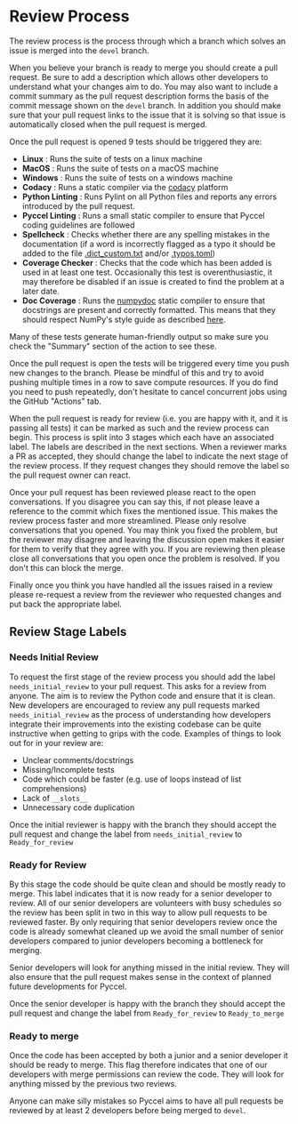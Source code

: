 # Review Process

The review process is the process through which a branch which solves an issue is merged into the `devel` branch.

When you believe your branch is ready to merge you should create a pull request. Be sure to add a description which allows other developers to understand what your changes aim to do. You may also want to include a commit summary as the pull request description forms the basis of the commit message shown on the `devel` branch. In addition you should make sure that your pull request links to the issue that it is solving so that issue is automatically closed when the pull request is merged.

Once the pull request is opened 9 tests should be triggered they are: 

-   **Linux** : Runs the suite of tests on a linux machine
-   **MacOS** : Runs the suite of tests on a macOS machine
-   **Windows** : Runs the suite of tests on a windows machine
-   **Codacy** : Runs a static compiler via the [codacy](https://app.codacy.com/gh/pyccel/pyccel/dashboard) platform
-   **Python Linting** : Runs Pylint on all Python files and reports any errors introduced by the pull request.
-   **Pyccel Linting** : Runs a small static compiler to ensure that Pyccel coding guidelines are followed
-   **Spellcheck** : Checks whether there are any spelling mistakes in the documentation (if a word is incorrectly flagged as a typo it should be added to the file [.dict_custom.txt](../.dict_custom.txt) and/or [.typos.toml](../.typos.toml))
-   **Coverage Checker** : Checks that the code which has been added is used in at least one test. Occasionally this test is overenthusiastic, it may therefore be disabled if an issue is created to find the problem at a later date.
-   **Doc Coverage** : Runs the [numpydoc](https://numpydoc.readthedocs.io/en/latest/index.html) static compiler to ensure that docstrings are present and correctly formatted. This means that they should respect NumPy's style guide as described [here](https://numpydoc.readthedocs.io/en/latest/format.html).

Many of these tests generate human-friendly output so make sure you check the "Summary" section of the action to see these.

Once the pull request is open the tests will be triggered every time you push new changes to the branch. Please be mindful of this and try to avoid pushing multiple times in a row to save compute resources. If you do find you need to push repeatedly, don't hesitate to cancel concurrent jobs using the GitHub "Actions" tab.

When the pull request is ready for review (i.e. you are happy with it, and it is passing all tests) it can be marked as such and the review process can begin. This process is split into 3 stages which each have an associated label. The labels are described in the next sections. When a reviewer marks a PR as accepted, they should change the label to indicate the next stage of the review process. If they request changes they should remove the label so the pull request owner can react.

Once your pull request has been reviewed please react to the open conversations. If you disagree you can say this, if not please leave a reference to the commit which fixes the mentioned issue. This makes the review process faster and more streamlined. Please only resolve conversations that you opened. You may think you fixed the problem, but the reviewer may disagree and leaving the discussion open makes it easier for them to verify that they agree with you. If you are reviewing then please close all conversations that you open once the problem is resolved. If you don't this can block the merge.

Finally once you think you have handled all the issues raised in a review please re-request a review from the reviewer who requested changes and put back the appropriate label.

## Review Stage Labels

### Needs Initial Review

To request the first stage of the review process you should add the label `needs_initial_review` to your pull request. This asks for a review from anyone. The aim is to review the Python code and ensure that it is clean. New developers are encouraged to review any pull requests marked `needs_initial_review` as the process of understanding how developers integrate their improvements into the existing codebase can be quite instructive when getting to grips with the code. Examples of things to look out for in your review are:

-   Unclear comments/docstrings
-   Missing/Incomplete tests
-   Code which could be faster (e.g. use of loops instead of list comprehensions)
-   Lack of `__slots__`
-   Unnecessary code duplication

Once the initial reviewer is happy with the branch they should accept the pull request and change the label from `needs_initial_review` to `Ready_for_review`

### Ready for Review

By this stage the code should be quite clean and should be mostly ready to merge. This label indicates that it is now ready for a senior developer to review. All of our senior developers are volunteers with busy schedules so the review has been split in two in this way to allow pull requests to be reviewed faster. By only requiring that senior developers review once the code is already somewhat cleaned up we avoid the small number of senior developers compared to junior developers becoming a bottleneck for merging.

Senior developers will look for anything missed in the initial review. They will also ensure that the pull request makes sense in the context of planned future developments for Pyccel.

Once the senior developer is happy with the branch they should accept the pull request and change the label from `Ready_for_review` to `Ready_to_merge`

### Ready to merge

Once the code has been accepted by both a junior and a senior developer it should be ready to merge. This flag therefore indicates that one of our developers with merge permissions can review the code. They will look for anything missed by the previous two reviews.

Anyone can make silly mistakes so Pyccel aims to have all pull requests be reviewed by at least 2 developers before being merged to `devel`.
